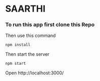 # SAARTHI

### To run this app first clone this Repo

Then use this command
```
npm install
```

Then start the server
```
npm start
```

Open http://localhost:3000/